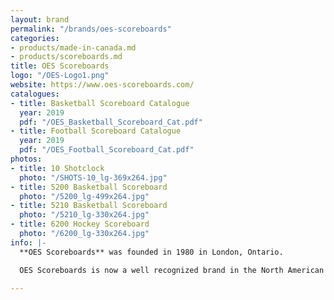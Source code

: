 ```yaml
---
layout: brand
permalink: "/brands/oes-scoreboards"
categories:
- products/made-in-canada.md
- products/scoreboards.md
title: OES Scoreboards
logo: "/OES-Logo1.png"
website: https://www.oes-scoreboards.com/
catalogues:
- title: Basketball Scoreboard Catalogue
  year: 2019
  pdf: "/OES_Basketball_Scoreboard_Cat.pdf"
- title: Football Scoreboard Catalogue
  year: 2019
  pdf: "/OES_Football_Scoreboard_Cat.pdf"
photos:
- title: 10 Shotclock
  photo: "/SHOTS-10_lg-369x264.jpg"
- title: 5200 Basketball Scoreboard
  photo: "/5200_lg-499x264.jpg"
- title: 5210 Basketball Scoreboard
  photo: "/5210_lg-330x264.jpg"
- title: 6200 Hockey Scoreboard
  photo: "/6200_lg-330x264.jpg"
info: |-
  **OES Scoreboards** was founded in 1980 in London, Ontario.

  OES Scoreboards is now a well recognized brand in the North American market, second to none for performance and reliability, and one of the few scoreboard companies approved for scoring and timing by the NBA, NHL, CFL, NFL, MLS, and MLB.

---
```

